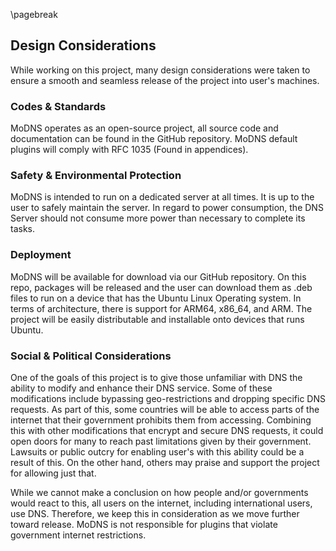 \pagebreak
## Design Considerations

While working on this project, many design considerations were taken to ensure a smooth and seamless release of the project into user's machines.


### Codes & Standards

MoDNS operates as an open-source project, all source code and documentation can be found in the GitHub repository.
MoDNS default plugins will comply with RFC 1035 (Found in appendices).


### Safety & Environmental Protection

MoDNS is intended to run on a dedicated server at all times. It is up to the user to safely maintain the server. In regard to power consumption, the DNS Server should not consume more power than necessary to complete its tasks.


### Deployment

MoDNS will be available for download via our GitHub repository. On this repo, packages will be released and the user can download them as .deb files to run on a device that has the Ubuntu Linux Operating system. In terms of architecture, there is support for ARM64, x86_64, and ARM. The project will be easily distributable and installable onto devices that runs Ubuntu.

### Social & Political Considerations

One of the goals of this project is to give those unfamiliar with DNS the ability to modify and enhance their DNS service. Some of these modifications include bypassing geo-restrictions and dropping specific DNS requests. As part of this, some countries will be able to access parts of the internet that their government prohibits them from accessing. Combining this with other modifications that encrypt and secure DNS requests, it could open doors for many to reach past limitations given by their government. Lawsuits or public outcry for enabling user's with this ability could be a result of this. On the other hand, others may praise and support the project for allowing just that.


While we cannot make a conclusion on how people and/or governments would react to this, all users on the internet, including international users, use DNS. Therefore, we keep this in consideration as we move further toward release. MoDNS is not responsible for plugins that violate government internet restrictions.